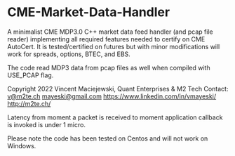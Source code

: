 # CME-Market-Data-Handler
A minimalist CME MDP3.0 C++ market data feed handler (and pcap file reader) implementing all required features
needed to certify on CME AutoCert. It is tested/certified on futures but with minor modifications will work for
spreads, options, BTEC, and EBS.

The code read MDP3 data from pcap files as well when compiled with USE_PCAP flag.

Copyright 2022 Vincent Maciejewski, Quant Enterprises & M2 Tech
Contact:
v@m2te.ch
mayeski@gmail.com
https://www.linkedin.com/in/vmayeski/
http://m2te.ch/

Latency from moment a packet is received to moment application callback is invoked is under 1 micro.

Please note the code has been tested on Centos and will not work on Windows.
